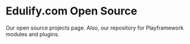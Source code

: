 # Edulify.com Open Source

Our open source projects page. Also, our repository for Playframework modules and plugins. 
